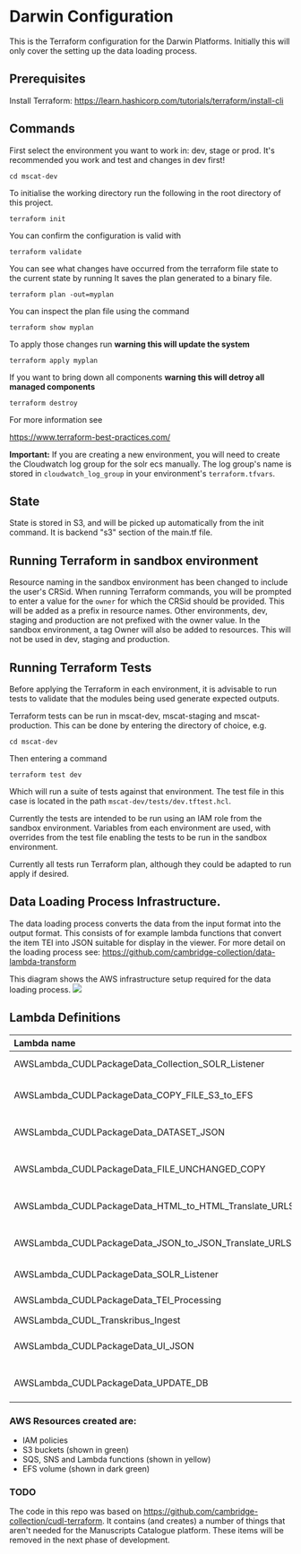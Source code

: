 # Darwin Configuration

This is the Terraform configuration for the Darwin Platforms.
Initially this will only cover the setting up the data loading process.

## Prerequisites 

Install Terraform: https://learn.hashicorp.com/tutorials/terraform/install-cli

## Commands

First select the environment you want to work in: dev, stage or prod.  It's recommended you 
work and test and changes in dev first!

    cd mscat-dev

To initialise the working directory run the following in the root directory of this project.

    terraform init

You can confirm the configuration is valid with 

    terraform validate 

You can see what changes have occurred from the terraform file state to the current state by running
It saves the plan generated to a binary file.

    terraform plan -out=myplan 

You can inspect the plan file using the command

    terraform show myplan 

To apply those changes run  **warning this will update the system** 

    terraform apply myplan 

If you want to bring down all components **warning this will detroy all managed components**
    
    terraform destroy

For more information see

https://www.terraform-best-practices.com/

**Important:** If you are creating a new environment, you will need to create the Cloudwatch log group for the solr ecs 
manually. The log group's name is stored in `cloudwatch_log_group` in your environment's `terraform.tfvars`. 

## State

State is stored in S3, and will be picked up automatically from the init command.
It is backend "s3" section of the main.tf file.

## Running Terraform in sandbox environment

Resource naming in the sandbox environment has been changed to include the user's CRSid. When running Terraform commands, you will be prompted to enter a value for the `owner` for which the CRSid should be provided. This will be added as a prefix in resource names. Other environments, dev, staging and production are not prefixed with the owner value. In the sandbox environment, a tag Owner will also be added to resources. This will not be used in dev, staging and production.

## Running Terraform Tests

Before applying the Terraform in each environment, it is advisable to run tests to validate that the modules being used generate expected outputs.

Terraform tests can be run in mscat-dev, mscat-staging and mscat-production. This can be done by entering the directory of choice, e.g.

    cd mscat-dev

Then entering a command 

    terraform test dev

Which will run a suite of tests against that environment. The test file in this case is located in the path `mscat-dev/tests/dev.tftest.hcl`.

Currently the tests are intended to be run using an IAM role from the sandbox environment. Variables from each environment are used, with overrides from the test file enabling the tests to be run in the sandbox environment.

Currently all tests run Terraform plan, although they could be adapted to run apply if desired.

## Data Loading Process Infrastructure.

The data loading process converts the data from the input format into the output format.
This consists of for example lambda functions that convert the item TEI into JSON suitable for
display in the viewer. For more detail on the loading process see:
https://github.com/cambridge-collection/data-lambda-transform

This diagram shows the AWS infrastructure setup required for the data loading process. 
![](docs/images/CUDL_data_processing.jpg)

## Lambda Definitions

| Lambda name                                           | Type      | Runtime | Source Code                                                   |
| :---------------------------------------------------- | :-------- | :------ | :------------------------------------------------------------ |
| AWSLambda_CUDLPackageData_Collection_SOLR_Listener    | Container | Docker  | https://github.com/cambridge-collection/cudl-solr-listener    |
| AWSLambda_CUDLPackageData_COPY_FILE_S3_to_EFS         | Java Jar  | Java 11 | https://github.com/cambridge-collection/data-lambda-transform |
| AWSLambda_CUDLPackageData_DATASET_JSON                | Java Jar  | Java 11 | https://github.com/cambridge-collection/data-lambda-transform |
| AWSLambda_CUDLPackageData_FILE_UNCHANGED_COPY         | Java Jar  | Java 11 | https://github.com/cambridge-collection/data-lambda-transform |
| AWSLambda_CUDLPackageData_HTML_to_HTML_Translate_URLS | Java Jar  | Java 11 | https://github.com/cambridge-collection/data-lambda-transform |
| AWSLambda_CUDLPackageData_JSON_to_JSON_Translate_URLS | Java Jar  | Java 11 | https://github.com/cambridge-collection/data-lambda-transform |
| AWSLambda_CUDLPackageData_SOLR_Listener               | Container | Docker  | https://github.com/cambridge-collection/cudl-solr-listener    |
| AWSLambda_CUDLPackageData_TEI_Processing              | Container | Docker  | https://github.com/cambridge-collection/transkribus-import    |
| AWSLambda_CUDL_Transkribus_Ingest                     | Container | Docker  | ??                                                            |
| AWSLambda_CUDLPackageData_UI_JSON                     | Java Jar  | Java 11 | https://github.com/cambridge-collection/data-lambda-transform |
| AWSLambda_CUDLPackageData_UPDATE_DB                   | Java Jar  | Java 11 | https://github.com/cambridge-collection/data-lambda-transform |


### AWS Resources created are:

- IAM policies
- S3 buckets (shown in green)
- SQS, SNS and Lambda functions (shown in yellow)
- EFS volume (shown in dark green)

### TODO

The code in this repo was based on <https://github.com/cambridge-collection/cudl-terraform>. It contains (and creates) a number of things that aren't needed for the Manuscripts Catalogue platform. These items will be removed in the next phase of development.
